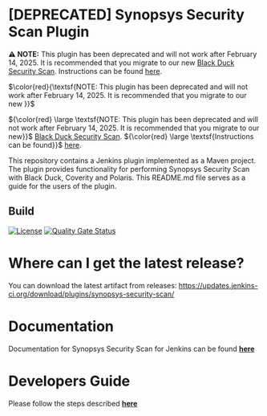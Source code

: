 # [DEPRECATED] Synopsys Security Scan Plugin

**⚠️ NOTE:** This plugin has been deprecated and will not work after February 14, 2025. It is recommended that you migrate to our new [Black Duck Security Scan](#). Instructions can be found [here](<community URL>).


$\color{red}{\textsf{NOTE: This plugin has been deprecated and will not work after February 14, 2025. It is recommended that you migrate to our new }}$

${\color{red} \large \textsf{NOTE: This plugin has been deprecated and will not work after February 14, 2025. It is recommended that you migrate to our new}}$  [Black Duck Security Scan](<gooo>). ${\color{red} \large \textsf{Instructions can be found}}$ [here](<community URL>).

This repository contains a Jenkins plugin implemented as a Maven project. The plugin provides functionality for performing Synopsys Security Scan with Black Duck, Coverity and Polaris. This README.md file serves as a guide for the users of the plugin.

## Build

[![License](https://img.shields.io/badge/License-Apache%202.0-blue.svg)](https://opensource.org/licenses/Apache-2.0)
[![Quality Gate Status](https://sonarcloud.io/api/project_badges/measure?project=io.jenkins.plugins%3Asynopsys-security-scan&metric=alert_status)](https://sonarcloud.io/dashboard?id=io.jenkins.plugins%3Asynopsys-security-scan)

# Where can I get the latest release?
You can download the latest artifact from releases: https://updates.jenkins-ci.org/download/plugins/synopsys-security-scan/

# Documentation
Documentation for Synopsys Security Scan for Jenkins can be found [**here**](https://sig-product-docs.synopsys.com/bundle/integrations-detect/page/integrations/jenkinsplugin/jenkins.html)

# Developers Guide
Please follow the steps described [**here**](DeveloperGuide.md)

